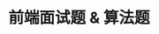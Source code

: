 <!--
 * Author       : OBKoro1
 * Date         : 2020-04-14 15:41:50
 * LastEditors  : OBKoro1
 * LastEditTime : 2020-04-15 17:19:01
 * FilePath     : /codeBlack/interviewQuestion/Readme.md
 * Description  : 
 * https://github.com/OBKoro1
 -->


# 前端面试题 & 算法题

